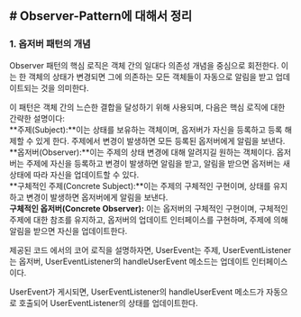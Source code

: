 ## **\# Observer-Pattern에 대해서 정리**

### **1\. 옵저버 패턴의 개념**

Observer 패턴의 핵심 로직은 객체 간의 일대다 의존성 개념을 중심으로 회전한다. 이는 한 객체의 상태가 변경되면 그에 의존하는 모든 객체들이 자동으로 알림을 받고 업데이트되는 것을 의미한다.

이 패턴은 객체 간의 느슨한 결합을 달성하기 위해 사용되며, 다음은 핵심 로직에 대한 간략한 설명이다:  
**주제(Subject):**이는 상태를 보유하는 객체이며, 옵저버가 자신을 등록하고 등록 해제할 수 있게 한다. 주제에서 변경이 발생하면 모든 등록된 옵저버에게 알림을 보낸다.  
**옵저버(Observer):**이는 주제의 상태 변경에 대해 알려지길 원하는 객체이다. 옵저버는 주제에 자신을 등록하고 변경이 발생하면 알림을 받고, 알림을 받으면 옵저버는 새 상태에 따라 자신을 업데이트할 수 있다.  
**구체적인 주제(Concrete Subject):**이는 주제의 구체적인 구현이며, 상태를 유지하고 변경이 발생하면 옵저버에게 알림을 보낸다.  
**구체적인 옵저버(Concrete Observer):** 이는 옵저버의 구체적인 구현이며, 구체적인 주제에 대한 참조를 유지하고, 옵저버의 업데이트 인터페이스를 구현하며, 주제에 의해 알림을 받으면 자신을 업데이트한다.

제공된 코드 에서의 코어 로직을 설명하자면, UserEvent는 주제, UserEventListener는 옵저버, UserEventListener의 handleUserEvent 메소드는 업데이트 인터페이스이다.

UserEvent가 게시되면, UserEventListener의 handleUserEvent 메소드가 자동으로 호출되어 UserEventListener의 상태를 업데이트한다.
